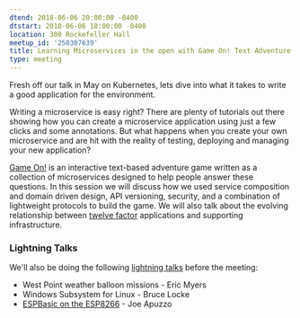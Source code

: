 ```yaml
---
dtend: 2018-06-06 20:00:00 -0400
dtstart: 2018-06-06 18:00:00 -0400
location: 300 Rockefeller Hall
meetup_id: '250307639'
title: Learning Microservices in the open with Game On! Text Adventure
type: meeting
---
```


Fresh off our talk in May on Kubernetes, lets dive into what it takes
to write a good application for the environment.

Writing a microservice is easy right? There are plenty of tutorials
out there showing how you can create a microservice application using
just a few clicks and some annotations. But what happens when you
create your own microservice and are hit with the reality of testing,
deploying and managing your new application?

[Game On!](https://legacy.gitbook.com/book/gameontext/gameon-gitbook/details) is
an interactive text-based adventure game written as a collection of
microservices designed to help people answer these questions. In this
session we will discuss how we used service composition and domain
driven design, API versioning, security, and a combination of
lightweight protocols to build the game. We will also talk about the
evolving relationship between [twelve factor](https://12factor.net/)
applications and supporting infrastructure.

### Lightning Talks ###

We'll also be doing the
following [lightning talks](/lightning-talks.html) before the meeting:

* West Point weather balloon missions - Eric Myers
* Windows Subsystem for Linux - Bruce Locke
* [ESPBasic on the ESP8266](https://github.com/esp8266/Basic) - Joe Apuzzo 
